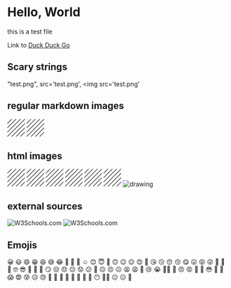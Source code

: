 # Hello, World

this is a test file

Link to [Duck Duck Go](https://duckduckgo.com)

## Scary strings
"test.png", src='test.png', <img src='test.png'

## regular markdown images
![drawing](./test.png)
![drawing](test.png)

## html images
<img src='test.png' alt='drawing' style='width:40px;'>
<img src='test.png' alt='drawing' style='width:40px;'/>
<img src="test.png" alt="drawing" style="width:40px;"/>
<img src="./test.png" alt="drawing" style="width:40px;"/>
<img src= "./test.png" alt="drawing" style="width:40px;"/>
<img src= " ./test.png" alt="drawing" style="width:40px;"/>
<img alt="drawing" style="width:40px;"/>

## external sources
![W3Schools.com](https://www.w3schools.com/images/w3schools_green.jpg)
<img src="https://www.w3schools.com/images/w3schools_green.jpg" alt="W3Schools.com">

## Emojis
😀 😃 😄 😁 😆 😅 😂 🤣 🥲 🥹 ☺️ 😊 😇 🙂 🙃 😉 😌 😍 🥰 😘 😗 😙 😚 😋 😛 😝 😜 🤪 🤨 🧐 🤓 😎 🥸 🤩 🥳 😏 😒 😞 😔 😟 😕 🙁 ☹️ 😣 😖 😫 😩 🥺 😢 😭 😮‍💨 😤 😠 😡 🤬 🤯 😳 🥵 🥶 😱 😨 😰 😥 😓 🫣 🤗 🫡 🤔 🫢 🤭 🤫 🤥 😶 😶‍🌫️ 😐 😑 😬 
